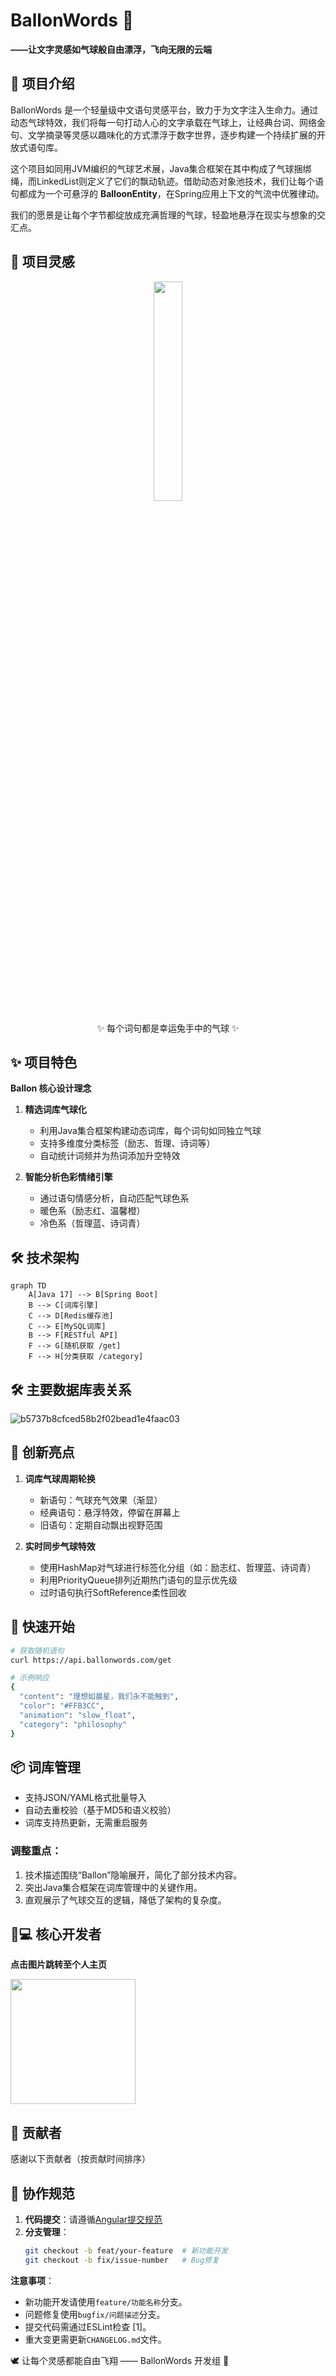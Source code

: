 # BallonWords 🎈  
**——让文字灵感如气球般自由漂浮，飞向无限的云端**

## 🎪 项目介绍  
BallonWords 是一个轻量级中文语句灵感平台，致力于为文字注入生命力。通过动态气球特效，我们将每一句打动人心的文字承载在气球上，让经典台词、网络金句、文学摘录等灵感以趣味化的方式漂浮于数字世界，逐步构建一个持续扩展的开放式语句库。

这个项目如同用JVM编织的气球艺术展，Java集合框架在其中构成了气球捆绑绳，而LinkedList则定义了它们的飘动轨迹。借助动态对象池技术，我们让每个语句都成为一个可悬浮的 **BalloonEntity**，在Spring应用上下文的气流中优雅律动。

我们的愿景是让每个字节都绽放成充满哲理的气球，轻盈地悬浮在现实与想象的交汇点。

## 🌌 项目灵感  

<div align="center">
  <img src="https://ooo.0x0.ooo/2025/02/14/OGQ8z6.jpg" width="30%">
  <p>✨ 每个词句都是幸运兔手中的气球 ✨</p>
</div>

## ✨ 项目特色  
**Ballon 核心设计理念**  
1. **精选词库气球化**  
   - 利用Java集合框架构建动态词库，每个词句如同独立气球  
   - 支持多维度分类标签（励志、哲理、诗词等）  
   - 自动统计词频并为热词添加升空特效
     
2. **智能分析色彩情绪引擎**  
   - 通过语句情感分析，自动匹配气球色系  
   - 暖色系（励志红、温馨橙）  
   - 冷色系（哲理蓝、诗词青）

## 🛠️ 技术架构  

```mermaid
graph TD
    A[Java 17] --> B[Spring Boot] 
    B --> C[词库引擎]
    C --> D[Redis缓存池]
    C --> E[MySQL词库]
    B --> F[RESTful API]
    F --> G[随机获取 /get]
    F --> H[分类获取 /category]
```

## 🛠️ 主要数据库表关系  

![b5737b8cfced58b2f02bead1e4faac03](https://github.com/user-attachments/assets/fb562c0f-ed6a-488f-9973-33f9f7e32307)

## 🌈 创新亮点  
1. **词库气球周期轮换**  
   - 新语句：气球充气效果（渐显）  
   - 经典语句：悬浮特效，停留在屏幕上  
   - 旧语句：定期自动飘出视野范围  

2. **实时同步气球特效**  
   - 使用HashMap对气球进行标签化分组（如：励志红、哲理蓝、诗词青）  
   - 利用PriorityQueue排列近期热门语句的显示优先级  
   - 过时语句执行SoftReference柔性回收

## 🚀 快速开始  
```bash
# 获取随机语句
curl https://api.ballonwords.com/get

# 示例响应
{
  "content": "理想如晨星，我们永不能触到",
  "color": "#FFB3CC",
  "animation": "slow_float",
  "category": "philosophy"
}
```

## 📦 词库管理  
- 支持JSON/YAML格式批量导入  
- 自动去重校验（基于MD5和语义校验）  
- 词库支持热更新，无需重启服务

### 调整重点：
1. 技术描述围绕“Ballon”隐喻展开，简化了部分技术内容。
2. 突出Java集合框架在词库管理中的关键作用。
3. 直观展示了气球交互的逻辑，降低了架构的复杂度。

## 🧑💻 核心开发者  
**点击图片跳转至个人主页**

<a href="https://github.com/Dddddduo">
  <img src="https://ooo.0x0.ooo/2025/02/15/OG0Mbq.jpg" width="200" />
</a>

## 🤝 贡献者  
感谢以下贡献者（按贡献时间排序）  

## 📜 协作规范  
1. **代码提交**：请遵循[Angular提交规范](https://github.com/angular/angular/blob/main/CONTRIBUTING.md)  
2. **分支管理**：
    ```bash 
   git checkout -b feat/your-feature  # 新功能开发 
   git checkout -b fix/issue-number   # Bug修复
    ```

**注意事项**：
- 新功能开发请使用`feature/功能名称`分支。
- 问题修复使用`bugfix/问题描述`分支。
- 提交代码需通过ESLint检查 [1]。
- 重大变更需更新`CHANGELOG.md`文件。

🕊️ 让每个灵感都能自由飞翔 —— BallonWords 开发组 🎈
